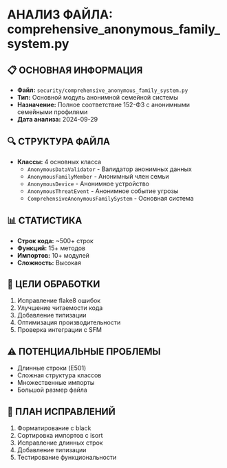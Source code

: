 # АНАЛИЗ ФАЙЛА: comprehensive_anonymous_family_system.py

## 📋 ОСНОВНАЯ ИНФОРМАЦИЯ
- **Файл:** `security/comprehensive_anonymous_family_system.py`
- **Тип:** Основной модуль анонимной семейной системы
- **Назначение:** Полное соответствие 152-ФЗ с анонимными семейными профилями
- **Дата анализа:** 2024-09-29

## 🔍 СТРУКТУРА ФАЙЛА
- **Классы:** 4 основных класса
  - `AnonymousDataValidator` - Валидатор анонимных данных
  - `AnonymousFamilyMember` - Анонимный член семьи
  - `AnonymousDevice` - Анонимное устройство
  - `AnonymousThreatEvent` - Анонимное событие угрозы
  - `ComprehensiveAnonymousFamilySystem` - Основная система

## 📊 СТАТИСТИКА
- **Строк кода:** ~500+ строк
- **Функций:** 15+ методов
- **Импортов:** 10+ модулей
- **Сложность:** Высокая

## 🎯 ЦЕЛИ ОБРАБОТКИ
1. Исправление flake8 ошибок
2. Улучшение читаемости кода
3. Добавление типизации
4. Оптимизация производительности
5. Проверка интеграции с SFM

## ⚠️ ПОТЕНЦИАЛЬНЫЕ ПРОБЛЕМЫ
- Длинные строки (E501)
- Сложная структура классов
- Множественные импорты
- Большой размер файла

## 🔧 ПЛАН ИСПРАВЛЕНИЙ
1. Форматирование с black
2. Сортировка импортов с isort
3. Исправление длинных строк
4. Добавление типизации
5. Тестирование функциональности